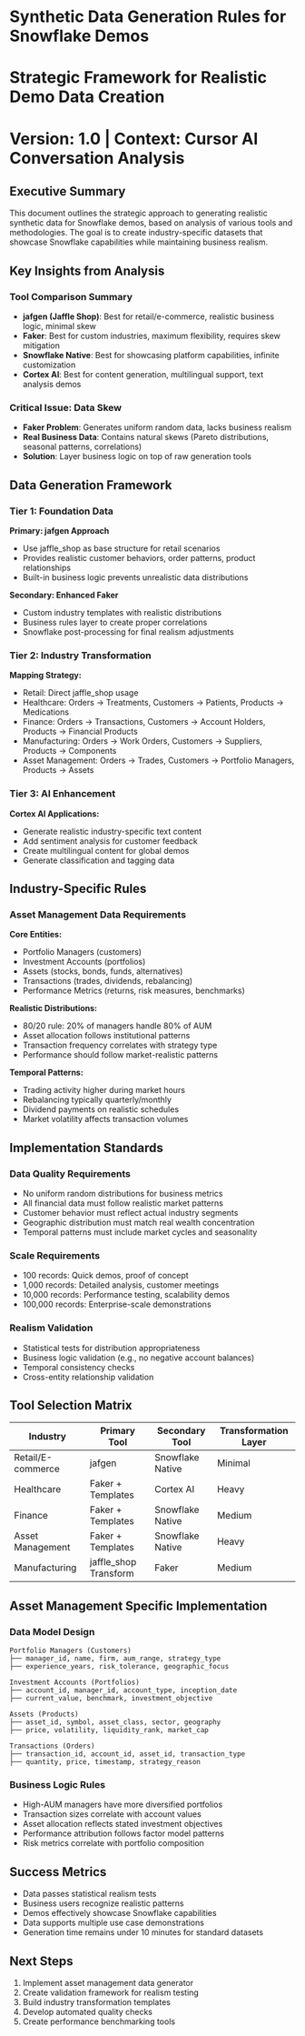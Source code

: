 # Synthetic Data Generation Rules for Snowflake Demos
# Strategic Framework for Realistic Demo Data Creation
# Version: 1.0 | Context: Cursor AI Conversation Analysis

## Executive Summary
This document outlines the strategic approach to generating realistic synthetic data for Snowflake demos, based on analysis of various tools and methodologies. The goal is to create industry-specific datasets that showcase Snowflake capabilities while maintaining business realism.

## Key Insights from Analysis

### Tool Comparison Summary
- **jafgen (Jaffle Shop)**: Best for retail/e-commerce, realistic business logic, minimal skew
- **Faker**: Best for custom industries, maximum flexibility, requires skew mitigation
- **Snowflake Native**: Best for showcasing platform capabilities, infinite customization
- **Cortex AI**: Best for content generation, multilingual support, text analysis demos

### Critical Issue: Data Skew
- **Faker Problem**: Generates uniform random data, lacks business realism
- **Real Business Data**: Contains natural skews (Pareto distributions, seasonal patterns, correlations)
- **Solution**: Layer business logic on top of raw generation tools

## Data Generation Framework

### Tier 1: Foundation Data
**Primary: jafgen Approach**
- Use jaffle_shop as base structure for retail scenarios
- Provides realistic customer behaviors, order patterns, product relationships
- Built-in business logic prevents unrealistic data distributions

**Secondary: Enhanced Faker**
- Custom industry templates with realistic distributions
- Business rules layer to create proper correlations
- Snowflake post-processing for final realism adjustments

### Tier 2: Industry Transformation
**Mapping Strategy:**
- Retail: Direct jaffle_shop usage
- Healthcare: Orders → Treatments, Customers → Patients, Products → Medications
- Finance: Orders → Transactions, Customers → Account Holders, Products → Financial Products
- Manufacturing: Orders → Work Orders, Customers → Suppliers, Products → Components
- Asset Management: Orders → Trades, Customers → Portfolio Managers, Products → Assets

### Tier 3: AI Enhancement
**Cortex AI Applications:**
- Generate realistic industry-specific text content
- Add sentiment analysis for customer feedback
- Create multilingual content for global demos
- Generate classification and tagging data

## Industry-Specific Rules

### Asset Management Data Requirements
**Core Entities:**
- Portfolio Managers (customers)
- Investment Accounts (portfolios)
- Assets (stocks, bonds, funds, alternatives)
- Transactions (trades, dividends, rebalancing)
- Performance Metrics (returns, risk measures, benchmarks)

**Realistic Distributions:**
- 80/20 rule: 20% of managers handle 80% of AUM
- Asset allocation follows institutional patterns
- Transaction frequency correlates with strategy type
- Performance should follow market-realistic patterns

**Temporal Patterns:**
- Trading activity higher during market hours
- Rebalancing typically quarterly/monthly
- Dividend payments on realistic schedules
- Market volatility affects transaction volumes

## Implementation Standards

### Data Quality Requirements
- No uniform random distributions for business metrics
- All financial data must follow realistic market patterns
- Customer behavior must reflect actual industry segments
- Geographic distribution must match real wealth concentration
- Temporal patterns must include market cycles and seasonality

### Scale Requirements
- 100 records: Quick demos, proof of concept
- 1,000 records: Detailed analysis, customer meetings
- 10,000 records: Performance testing, scalability demos
- 100,000 records: Enterprise-scale demonstrations

### Realism Validation
- Statistical tests for distribution appropriateness
- Business logic validation (e.g., no negative account balances)
- Temporal consistency checks
- Cross-entity relationship validation

## Tool Selection Matrix

| Industry | Primary Tool | Secondary Tool | Transformation Layer |
|----------|-------------|----------------|---------------------|
| Retail/E-commerce | jafgen | Snowflake Native | Minimal |
| Healthcare | Faker + Templates | Cortex AI | Heavy |
| Finance | Faker + Templates | Snowflake Native | Medium |
| Asset Management | Faker + Templates | Snowflake Native | Heavy |
| Manufacturing | jaffle_shop Transform | Faker | Medium |

## Asset Management Specific Implementation

### Data Model Design
```
Portfolio Managers (Customers)
├── manager_id, name, firm, aum_range, strategy_type
├── experience_years, risk_tolerance, geographic_focus

Investment Accounts (Portfolios)  
├── account_id, manager_id, account_type, inception_date
├── current_value, benchmark, investment_objective

Assets (Products)
├── asset_id, symbol, asset_class, sector, geography
├── price, volatility, liquidity_rank, market_cap

Transactions (Orders)
├── transaction_id, account_id, asset_id, transaction_type
├── quantity, price, timestamp, strategy_reason
```

### Business Logic Rules
- High-AUM managers have more diversified portfolios
- Transaction sizes correlate with account values
- Asset allocation reflects stated investment objectives
- Performance attribution follows factor model patterns
- Risk metrics correlate with portfolio composition

## Success Metrics
- Data passes statistical realism tests
- Business users recognize realistic patterns
- Demos effectively showcase Snowflake capabilities
- Data supports multiple use case demonstrations
- Generation time remains under 10 minutes for standard datasets

## Next Steps
1. Implement asset management data generator
2. Create validation framework for realism testing
3. Build industry transformation templates
4. Develop automated quality checks
5. Create performance benchmarking tools 